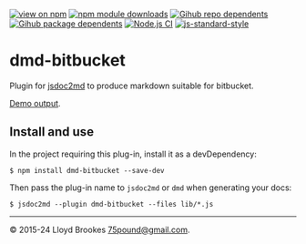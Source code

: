 [![view on npm](https://badgen.net/npm/v/dmd-bitbucket)](https://www.npmjs.org/package/dmd-bitbucket)
[![npm module downloads](https://badgen.net/npm/dt/dmd-bitbucket)](https://www.npmjs.org/package/dmd-bitbucket)
[![Gihub repo dependents](https://badgen.net/github/dependents-repo/jsdoc2md/dmd-bitbucket)](https://github.com/jsdoc2md/dmd-bitbucket/network/dependents?dependent_type=REPOSITORY)
[![Gihub package dependents](https://badgen.net/github/dependents-pkg/jsdoc2md/dmd-bitbucket)](https://github.com/jsdoc2md/dmd-bitbucket/network/dependents?dependent_type=PACKAGE)
[![Node.js CI](https://github.com/jsdoc2md/dmd-bitbucket/actions/workflows/node.js.yml/badge.svg)](https://github.com/jsdoc2md/dmd-bitbucket/actions/workflows/node.js.yml)
[![js-standard-style](https://img.shields.io/badge/code%20style-standard-brightgreen.svg)](https://github.com/feross/standard)

# dmd-bitbucket

Plugin for [jsdoc2md](https://github.com/jsdoc2md/jsdoc-to-markdown) to produce markdown suitable for bitbucket.

[Demo output](https://bitbucket.org/75lb/dmd-bitbucket-demo).

## Install and use

In the project requiring this plug-in, install it as a devDependency:

```
$ npm install dmd-bitbucket --save-dev
```

Then pass the plug-in name to `jsdoc2md` or `dmd` when generating your docs:

```
$ jsdoc2md --plugin dmd-bitbucket --files lib/*.js
```

* * *

&copy; 2015-24 Lloyd Brookes <75pound@gmail.com>.
